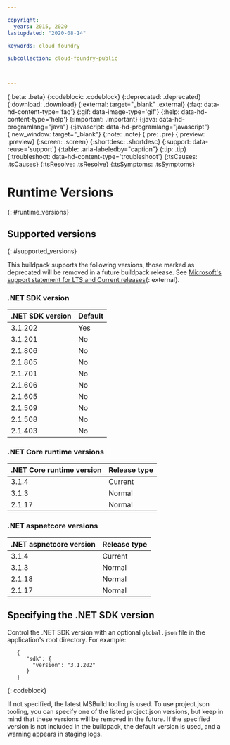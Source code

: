 ```yaml
---

copyright:
  years: 2015, 2020
lastupdated: "2020-08-14"

keywords: cloud foundry

subcollection: cloud-foundry-public



---
```




{:beta: .beta}
{:codeblock: .codeblock}
{:deprecated: .deprecated}
{:download: .download}
{:external: target="_blank" .external}
{:faq: data-hd-content-type='faq'}
{:gif: data-image-type='gif'}
{:help: data-hd-content-type='help'}
{:important: .important}
{:java: data-hd-programlang="java"}
{:javascript: data-hd-programlang="javascript"}
{:new_window: target="_blank"}
{:note: .note}
{:pre: .pre}
{:preview: .preview}
{:screen: .screen}
{:shortdesc: .shortdesc}
{:support: data-reuse='support'}
{:table: .aria-labeledby="caption"}
{:tip: .tip}
{:troubleshoot: data-hd-content-type='troubleshoot'}
{:tsCauses: .tsCauses}
{:tsResolve: .tsResolve}
{:tsSymptoms: .tsSymptoms}


# Runtime Versions
{: #runtime_versions}

## Supported versions
{: #supported_versions}

This buildpack supports the following versions, those marked as deprecated will be removed in a future buildpack release.  See [Microsoft's support statement for LTS and Current releases](https://www.microsoft.com/net/core/support){: external}.


### .NET SDK version

| .NET SDK version        | Default          |
|-------------------------|------------------|
| 3.1.202                 |   Yes            |
| 3.1.201                 |   No             |
| 2.1.806                 |   No             |
| 2.1.805                 |   No             |
| 2.1.701                 |   No             |
| 2.1.606                 |   No             |
| 2.1.605                 |   No             |
| 2.1.509                 |   No             |
| 2.1.508                 |   No             |
| 2.1.403                 |   No             |


### .NET Core runtime versions

| .NET Core runtime version | Release type      |
|---------------------------|-------------------|
| 3.1.4                     | Current           |
| 3.1.3                     | Normal            |
| 2.1.17                    | Normal            |



### .NET aspnetcore versions

| .NET aspnetcore version | Release type        |
|---------------------------|-------------------|
| 3.1.4                     | Current           |
| 3.1.3                     | Normal            |
| 2.1.18                    | Normal            |
| 2.1.17                    | Normal            |




## Specifying the .NET SDK version

Control the .NET SDK version with an optional `global.json` file in the application's root directory. For example:
```
   {
      "sdk": {
        "version": "3.1.202"
      }
   }
```
{: codeblock}

If not specified, the latest MSBuild tooling is used.  To use project.json tooling, you can specify one of the listed project.json versions, but keep in mind that these versions will be removed in the future.  If the specified version is not included in the buildpack, the default version is used, and a warning appears in staging logs.


